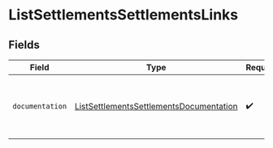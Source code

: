# ListSettlementsSettlementsLinks


## Fields

| Field                                                                                                     | Type                                                                                                      | Required                                                                                                  | Description                                                                                               |
| --------------------------------------------------------------------------------------------------------- | --------------------------------------------------------------------------------------------------------- | --------------------------------------------------------------------------------------------------------- | --------------------------------------------------------------------------------------------------------- |
| `documentation`                                                                                           | [ListSettlementsSettlementsDocumentation](../../models/errors/ListSettlementsSettlementsDocumentation.md) | :heavy_check_mark:                                                                                        | The URL to the generic Mollie API error handling guide.                                                   |